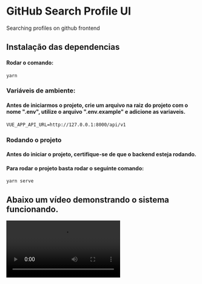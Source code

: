 # GitHub Search Profile UI
Searching profiles on github frontend

## Instalação das dependencias
#### Rodar o comando:
```
yarn
```

### Variáveis de ambiente:
#### Antes de iniciarmos o projeto, crie um arquivo na raiz do projeto com o nome ".env", utilize o arquivo ".env.example" e adicione as variaveis.
```
VUE_APP_API_URL=http://127.0.0.1:8000/api/v1
```


### Rodando o projeto
#### Antes do iniciar o projeto, certifique-se de que o backend esteja rodando.
#### Para rodar o projeto basta rodar o seguinte comando:
```
yarn serve
```

## Abaixo um vídeo demonstrando o sistema funcionando.

![Alt text](https://user-images.githubusercontent.com/49046419/113468549-245d7880-941d-11eb-832a-56ab496334af.mp4)
